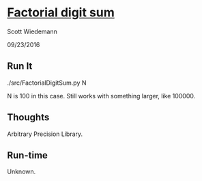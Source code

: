 [Factorial digit sum](http://projecteuler.net/problem=20)
====================
Scott Wiedemann

09/23/2016

Run It
------
./src/FactorialDigitSum.py N

N is 100 in this case.  Still works with something larger, like 100000.

Thoughts
--------
Arbitrary Precision Library.

Run-time
--------
Unknown.
